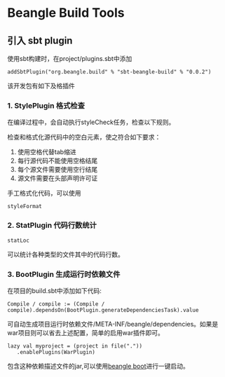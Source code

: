 # Beangle Build Tools

## 引入 sbt plugin
  使用sbt构建时，在project/plugins.sbt中添加

    addSbtPlugin("org.beangle.build" % "sbt-beangle-build" % "0.0.2")

  该开发包有如下及格插件

### 1. StylePlugin 格式检查

  在编译过程中，会自动执行styleCheck任务，检查以下规则。

 检查和格式化源代码中的空白元素，使之符合如下要求：

1. 使用空格代替tab缩进
2. 每行源代码不能使用空格结尾
3. 每个源文件需要使用空行结尾
4. 源文件需要在头部声明许可证

手工格式化代码，可以使用

    styleFormat

### 2. StatPlugin 代码行数统计

    statLoc

可以统计各种类型的文件其中的代码行数。

### 3. BootPlugin 生成运行时依赖文件

  在项目的build.sbt中添加如下代码:

    Compile / compile := (Compile / compile).dependsOn(BootPlugin.generateDependenciesTask).value

  可自动生成项目运行时依赖文件/META-INF/beangle/dependencies。如果是war项目则可以省去上述配置，简单的启用war插件即可。

    lazy val myproject = (project in file("."))
       .enablePlugins(WarPlugin)

  包含这种依赖描述文件的jar,可以使用[beangle boot](https://github.com/beangle/boot)进行一键启动。
